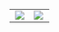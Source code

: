 <div align="center">
  <table>
    <tr>
      <!-- Github Stats -->
      <td valign="top" width="50%">
        <div align="center">
          <img src="https://github-readme-stats.vercel.app/api?username=NoelEmaas&show_icons=true&count_private=true&hide_border=true&theme=github_dark" align="center" />
        </div>
      </td>
      <!-- Most used Languages -->
      <td valign="top" width="50%">
        <img src="https://github-readme-stats.vercel.app/api/top-langs/?username=NoelEmaas&hide_border=true&layout=compact&theme=github_dark" align="left" />
      </td>
    </tr>
  </table>  
</div>
